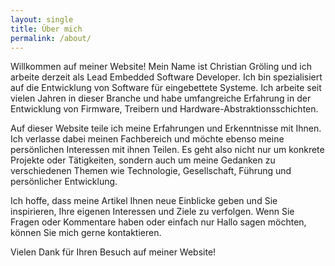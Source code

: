 ```yaml
---
layout: single
title: Über mich
permalink: /about/
---
```


Willkommen auf meiner Website! Mein Name ist Christian Gröling und ich arbeite derzeit als Lead Embedded Software Developer. Ich bin spezialisiert auf die Entwicklung von Software für eingebettete Systeme. Ich arbeite seit vielen Jahren in dieser Branche und habe umfangreiche Erfahrung in der Entwicklung von Firmware, Treibern und Hardware-Abstraktionsschichten. 

Auf dieser Website teile ich meine Erfahrungen und Erkenntnisse mit Ihnen. Ich verlasse dabei meinen Fachbereich und möchte ebenso meine persönlichen Interessen mit ihnen Teilen. Es geht also nicht nur um konkrete Projekte oder Tätigkeiten, sondern auch um meine Gedanken zu verschiedenen Themen wie Technologie, Gesellschaft, Führung und persönlicher Entwicklung.

Ich hoffe, dass meine Artikel Ihnen neue Einblicke geben und Sie inspirieren, Ihre eigenen Interessen und Ziele zu verfolgen. Wenn Sie Fragen oder Kommentare haben oder einfach nur Hallo sagen möchten, können Sie mich gerne kontaktieren.

Vielen Dank für Ihren Besuch auf meiner Website!
